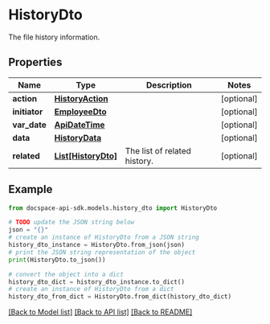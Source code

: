 # HistoryDto
The file history information.

## Properties

Name | Type | Description | Notes
------------ | ------------- | ------------- | -------------
**action** | [**HistoryAction**](HistoryAction.md) |  | [optional] 
**initiator** | [**EmployeeDto**](EmployeeDto.md) |  | [optional] 
**var_date** | [**ApiDateTime**](ApiDateTime.md) |  | [optional] 
**data** | [**HistoryData**](HistoryData.md) |  | [optional] 
**related** | [**List[HistoryDto]**](HistoryDto.md) | The list of related history. | [optional] 

## Example

```python
from docspace-api-sdk.models.history_dto import HistoryDto

# TODO update the JSON string below
json = "{}"
# create an instance of HistoryDto from a JSON string
history_dto_instance = HistoryDto.from_json(json)
# print the JSON string representation of the object
print(HistoryDto.to_json())

# convert the object into a dict
history_dto_dict = history_dto_instance.to_dict()
# create an instance of HistoryDto from a dict
history_dto_from_dict = HistoryDto.from_dict(history_dto_dict)
```
[[Back to Model list]](../README.md#documentation-for-models) [[Back to API list]](../README.md#documentation-for-api-endpoints) [[Back to README]](../README.md)


